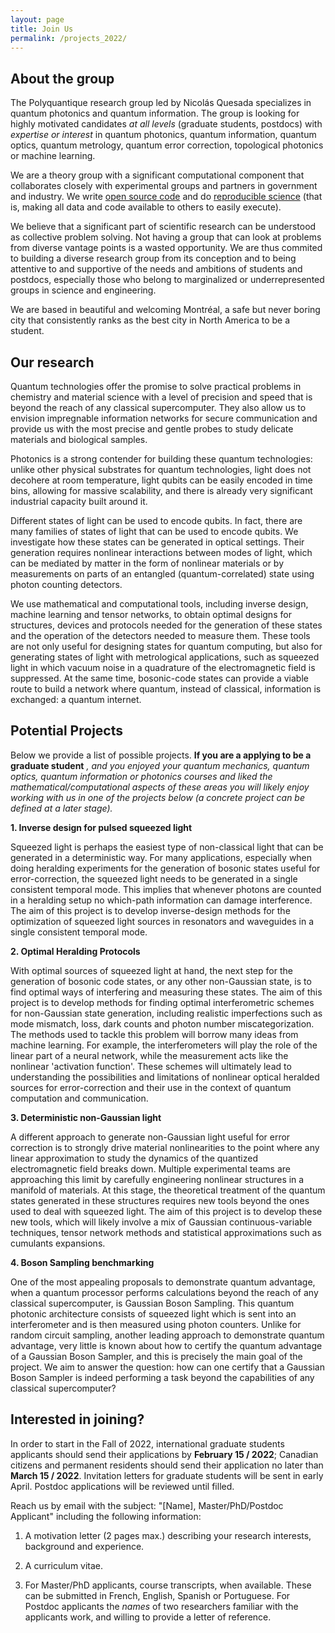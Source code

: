 ```yaml
---
layout: page
title: Join Us
permalink: /projects_2022/
---
```


## About the group

The Polyquantique research group led by Nicolás Quesada specializes in quantum photonics and quantum information. The group is looking for highly motivated candidates *at all levels* (graduate students, postdocs) with *expertise or interest* in quantum photonics, quantum information, quantum optics, quantum metrology, quantum error correction, topological photonics or machine learning. 

We are a theory group with a significant computational component that collaborates closely with experimental groups and partners in government and industry. We write [open source code](https://open-science-training-handbook.gitbook.io/book/open-science-basics/open-research-software-and-open-source) and do [reproducible science](https://blogs.egu.eu/divisions/gd/2018/09/19/reproducible-computational-science/) (that is, making all data and code available to others to easily execute).  

We believe that a significant part of scientific research can be understood as collective problem solving. Not having a group that can look at problems from diverse vantage points is a wasted opportunity. We are thus commited to building a diverse research group from its conception and to being attentive to and supportive of the needs and ambitions of students and postdocs, especially those who belong to marginalized or underrepresented groups in science and engineering. 

We are based in beautiful and welcoming Montréal, a safe but never boring city that consistently ranks as the best city in North America to be a student.

## Our research

Quantum technologies offer the promise to solve practical problems in chemistry and material science with a level of precision and speed that is beyond the reach of any classical supercomputer. They also allow us to envision impregnable information networks for secure communication and provide us with the most precise and gentle probes to study delicate materials and biological samples.

Photonics is a strong contender for building these quantum technologies: unlike other physical substrates for quantum technologies, light does not decohere at room temperature, light qubits can be easily encoded in time bins, allowing for massive scalability, and there is already very significant industrial capacity built around it.

Different states of light can be used to encode qubits. In fact, there are many families of states of light that can be used to encode qubits. We investigate how these states can be generated in optical settings. Their generation requires nonlinear interactions between modes of light, which can be mediated by matter in the form of nonlinear materials or by measurements on parts of an entangled (quantum-correlated) state using photon counting detectors.

We use mathematical and computational tools, including inverse design, machine learning and tensor networks, to obtain optimal designs for structures, devices and protocols needed for the generation of these states and the operation of the detectors needed to measure them. These tools are not only useful for designing states for quantum computing, but also for generating states of light with metrological applications, such as squeezed light in which vacuum noise in a quadrature of the electromagnetic field is suppressed. At the same time, bosonic-code states can provide a viable route to build a network where quantum, instead of classical, information is exchanged: a quantum internet.

## Potential Projects

Below we provide a list of possible projects. **If you are a applying to be a graduate student** *, and you enjoyed your quantum mechanics, quantum optics, quantum information or photonics courses and liked the mathematical/computational aspects of these areas you will likely enjoy working with us in one of the projects below (a concrete project can be defined at a later stage).*

**1. Inverse design for pulsed squeezed light**  

Squeezed light is perhaps the easiest type of non-classical light that can be generated in a deterministic way.
For many applications, especially when doing heralding experiments for the generation of bosonic states useful for error-correction, the squeezed light needs to be generated in a single consistent temporal mode. This implies that whenever photons are counted in a heralding setup no which-path information can damage interference. The aim of this project is to develop inverse-design methods for the optimization of squeezed light sources in resonators and waveguides in a single consistent temporal mode.

**2. Optimal Heralding Protocols**  

With optimal sources of squeezed light at hand, the next step for the generation of bosonic code states, or any other non-Gaussian state, is to find optimal ways of interfering and measuring these states. The aim of this project is to develop methods for finding optimal interferometric schemes for non-Gaussian state generation, including realistic imperfections such as mode mismatch, loss, dark counts and photon number miscategorization. The methods used to tackle this problem will borrow many ideas from machine learning. For example, the interferometers will play the role of the linear part of a neural network, while the measurement acts like the nonlinear 'activation function'. These schemes will ultimately lead to understanding the possibilities and limitations of nonlinear optical heralded sources for error-correction and their use in the context of quantum computation and communication.

**3. Deterministic non-Gaussian light**  

A different approach to generate non-Gaussian light useful for error correction is to strongly drive material nonlinearities to the point where any linear approximation to study the dynamics of the quantized electromagnetic field breaks down.
Multiple experimental teams are approaching this limit by carefully engineering nonlinear structures in a manifold of materials.
At this stage, the theoretical treatment of the quantum states generated in these structures requires new tools beyond the ones used to deal with squeezed light. The aim of this project is to develop these new tools, which will likely involve a mix of Gaussian continuous-variable techniques, tensor network methods and statistical approximations such as cumulants expansions.


**4. Boson Sampling benchmarking**

One of the most appealing proposals to demonstrate quantum advantage, when a quantum processor performs calculations beyond the reach of any classical supercomputer, is Gaussian Boson Sampling. This quantum photonic architecture consists of squeezed light which is sent into an interferometer and is then measured using photon counters.
Unlike for random circuit sampling, another leading approach to demonstrate quantum advantage, very little is known about how to certify the quantum advantage of a Gaussian Boson Sampler, and this is precisely the main goal of the project. We aim to answer the question: how can one certify that a Gaussian Boson Sampler is indeed performing a task beyond the capabilities of any classical supercomputer?



## Interested in joining?

In order to start in the Fall of 2022, international graduate students applicants should send their applications by **February 15 / 2022**; 
Canadian citizens and permanent residents should send their application no later than **March 15 / 2022**. Invitation letters for graduate students will be sent in early April.
Postdoc applications will be reviewed until filled.

Reach us by email with the subject: "[Name], Master/PhD/Postdoc Applicant" including the following information:

1. A motivation letter (2 pages max.) describing your research interests, background and experience. 

2. A curriculum vitae.

3. For Master/PhD applicants, course transcripts, when available. These can be submitted in French, English, Spanish or Portuguese. For Postdoc applicants the *names* of two researchers familiar with the applicants work, and willing to provide a letter of reference.
